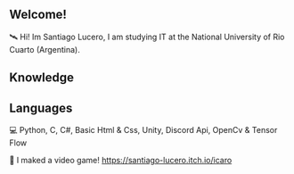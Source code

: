 ## Welcome!

🛰️ Hi! Im Santiago Lucero, I am studying IT at the National University of Rio Cuarto (Argentina).

## Knowledge

## Languages
💻 Python, C, C#, Basic Html & Css, Unity, Discord Api, OpenCv & Tensor Flow

🌸 I maked a video game! 
https://santiago-lucero.itch.io/icaro



